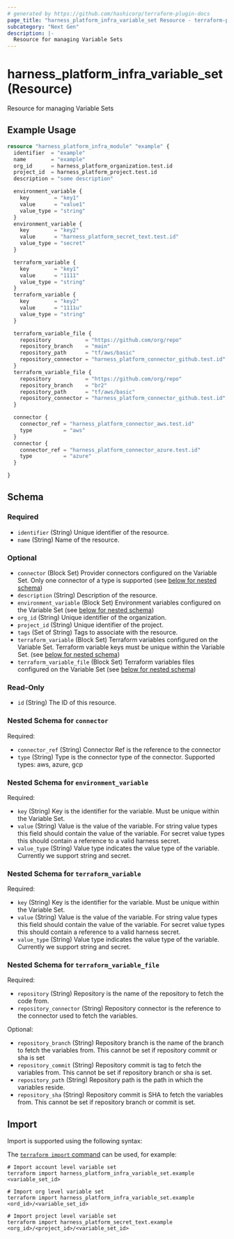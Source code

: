 ```yaml
---
# generated by https://github.com/hashicorp/terraform-plugin-docs
page_title: "harness_platform_infra_variable_set Resource - terraform-provider-harness"
subcategory: "Next Gen"
description: |-
  Resource for managing Variable Sets
---
```


# harness_platform_infra_variable_set (Resource)

Resource for managing Variable Sets

## Example Usage

```terraform
resource "harness_platform_infra_module" "example" {
  identifier  = "example"
  name        = "example"
  org_id      = harness_platform_organization.test.id
  project_id  = harness_platform_project.test.id
  description = "some description"

  environment_variable {
    key        = "key1"
    value      = "value1"
    value_type = "string"
  }
  environment_variable {
    key        = "key2"
    value      = "harness_platform_secret_text.test.id"
    value_type = "secret"
  }

  terraform_variable {
    key        = "key1"
    value      = "1111"
    value_type = "string"
  }
  terraform_variable {
    key        = "key2"
    value      = "1111u"
    value_type = "string"
  }

  terraform_variable_file {
    repository           = "https://github.com/org/repo"
    repository_branch    = "main"
    repository_path      = "tf/aws/basic"
    repository_connector = "harness_platform_connector_github.test.id"
  }
  terraform_variable_file {
    repository           = "https://github.com/org/repo"
    repository_branch    = "br2"
    repository_path      = "tf/aws/basic"
    repository_connector = "harness_platform_connector_github.test.id"
  }

  connector {
    connector_ref = "harness_platform_connector_aws.test.id"
    type          = "aws"
  }
  connector {
    connector_ref = "harness_platform_connector_azure.test.id"
    type          = "azure"
  }

}
```

<!-- schema generated by tfplugindocs -->
## Schema

### Required

- `identifier` (String) Unique identifier of the resource.
- `name` (String) Name of the resource.

### Optional

- `connector` (Block Set) Provider connectors configured on the Variable Set. Only one connector of a type is supported (see [below for nested schema](#nestedblock--connector))
- `description` (String) Description of the resource.
- `environment_variable` (Block Set) Environment variables configured on the Variable Set (see [below for nested schema](#nestedblock--environment_variable))
- `org_id` (String) Unique identifier of the organization.
- `project_id` (String) Unique identifier of the project.
- `tags` (Set of String) Tags to associate with the resource.
- `terraform_variable` (Block Set) Terraform variables configured on the Variable Set. Terraform variable keys must be unique within the Variable Set. (see [below for nested schema](#nestedblock--terraform_variable))
- `terraform_variable_file` (Block Set) Terraform variables files configured on the Variable Set (see [below for nested schema](#nestedblock--terraform_variable_file))

### Read-Only

- `id` (String) The ID of this resource.

<a id="nestedblock--connector"></a>
### Nested Schema for `connector`

Required:

- `connector_ref` (String) Connector Ref is the reference to the connector
- `type` (String) Type is the connector type of the connector. Supported types: aws, azure, gcp


<a id="nestedblock--environment_variable"></a>
### Nested Schema for `environment_variable`

Required:

- `key` (String) Key is the identifier for the variable. Must be unique within the Variable Set.
- `value` (String) Value is the value of the variable. For string value types this field should contain the value of the variable. For secret value types this should contain a reference to a valid harness secret.
- `value_type` (String) Value type indicates the value type of the variable. Currently we support string and secret.


<a id="nestedblock--terraform_variable"></a>
### Nested Schema for `terraform_variable`

Required:

- `key` (String) Key is the identifier for the variable. Must be unique within the Variable Set.
- `value` (String) Value is the value of the variable. For string value types this field should contain the value of the variable. For secret value types this should contain a reference to a valid harness secret.
- `value_type` (String) Value type indicates the value type of the variable. Currently we support string and secret.


<a id="nestedblock--terraform_variable_file"></a>
### Nested Schema for `terraform_variable_file`

Required:

- `repository` (String) Repository is the name of the repository to fetch the code from.
- `repository_connector` (String) Repository connector is the reference to the connector used to fetch the variables.

Optional:

- `repository_branch` (String) Repository branch is the name of the branch to fetch the variables from. This cannot be set if repository commit or sha is set
- `repository_commit` (String) Repository commit is tag to fetch the variables from. This cannot be set if repository branch or sha is set.
- `repository_path` (String) Repository path is the path in which the variables reside.
- `repository_sha` (String) Repository commit is SHA to fetch the variables from. This cannot be set if repository branch or commit is set.

## Import

Import is supported using the following syntax:

The [`terraform import` command](https://developer.hashicorp.com/terraform/cli/commands/import) can be used, for example:

```shell
# Import account level variable set
terraform import harness_platform_infra_variable_set.example <variable_set_id>

# Import org level variable set
terraform import harness_platform_infra_variable_set.example <ord_id>/<variable_set_id>

# Import project level variable set
terraform import harness_platform_secret_text.example <org_id>/<project_id>/<variable_set_id>
```
